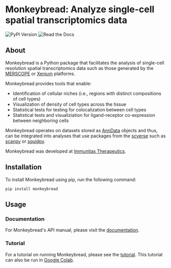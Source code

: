 # Monkeybread: Analyze single-cell spatial transcriptomics data

![PyPI Version](https://img.shields.io/pypi/v/monkeybread)
![Read the Docs](https://readthedocs.org/projects/monkeybread/badge/?version=latest)

## About

Monkeybread is a Python package that facilitates the analysis of single-cell resolution spatial transcriptomics data such as those generated by the [MERSCOPE](https://vizgen.com/?gclid=CjwKCAjwivemBhBhEiwAJxNWN_NME_aGNx1gyfe2ToEYrY3LT35kHPrd5g042aIZVTsUqz3kdgXmQhoCWn4QAvD_BwE) or [Xenium](https://www.10xgenomics.com/platforms/xenium) platforms.

Monkeybread provides tools that enable:
* Identification of cellular niches (i.e., regions with distinct compositions of cell types)
* Visualization of density of cell types across the tissue
* Statistical tests for testing for colocalization between cell types
* Statistical tests and visualiziation for ligand-receptor co-expression between neighboring cells

Monkeybread operates on datasets stored as [AnnData](https://anndata.readthedocs.io/en/latest/) objects and thus, can be integrated into analyses that use packages from the [scverse](https://scverse.org/) such as [scanpy](https://scanpy.readthedocs.io/en/latest/) or [squidpy](https://squidpy.readthedocs.io/en/stable/).

Monkeybread was developed at [Immunitas Therapeutics](https://www.immunitastx.com/). 

## Installation

To install Monkeybread using pip, run the following command:

`pip install monkeybread`

## Usage

### Documentation

For Monkeybread's API manual, please visit the [documentation](https://monkeybread.readthedocs.io/en/latest/index.html).

### Tutorial

For a tutorial on running Monkeybread, please see the [tutorial](https://monkeybread.readthedocs.io/en/latest/notebooks/tutorial.html). This tutorial can also be run in [Google Colab](https://colab.research.google.com/github/immunitastx/monkeybread/blob/main/docs/notebooks/tutorial.ipynb#scrollTo=02d5d5c0).
